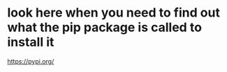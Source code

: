 # look here when you need to find out what the pip package is called to install it
https://pypi.org/